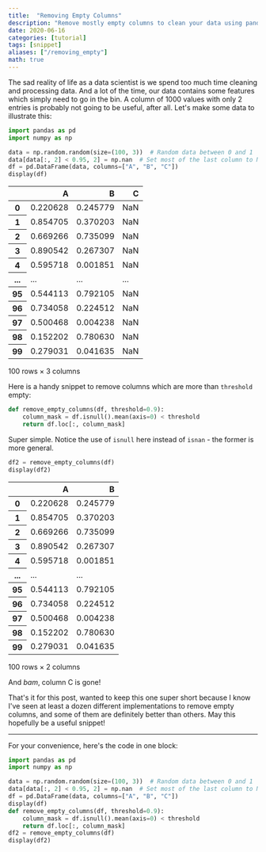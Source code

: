 ```yaml
---
title:  "Removing Empty Columns"
description: "Remove mostly empty columns to clean your data using pandas."
date: 2020-06-16
categories: [tutorial]
tags: [snippet]
aliases: ["/removing_empty"]
math: true
---
```


The sad reality of life as a data scientist is we spend too much time cleaning and processing data. And a lot of the time, our data contains some features which simply need to go in the bin. A column of 1000 values with only 2 entries is probably not going to be useful, after all. Let's make some data to illustrate this:



<div class=" width-73" markdown=1>

```python
import pandas as pd
import numpy as np

data = np.random.random(size=(100, 3))  # Random data between 0 and 1
data[data[:, 2] < 0.95, 2] = np.nan  # Set most of the last column to NaN
df = pd.DataFrame(data, columns=["A", "B", "C"])
display(df)
```

</div>



<div>

<table class="table-auto table dataframe">
  <thead>
    <tr style="text-align: right;">
      <th></th>
      <th>A</th>
      <th>B</th>
      <th>C</th>
    </tr>
  </thead>
  <tbody>
    <tr>
      <th>0</th>
      <td>0.220628</td>
      <td>0.245779</td>
      <td>NaN</td>
    </tr>
    <tr>
      <th>1</th>
      <td>0.854705</td>
      <td>0.370203</td>
      <td>NaN</td>
    </tr>
    <tr>
      <th>2</th>
      <td>0.669266</td>
      <td>0.735099</td>
      <td>NaN</td>
    </tr>
    <tr>
      <th>3</th>
      <td>0.890542</td>
      <td>0.267307</td>
      <td>NaN</td>
    </tr>
    <tr>
      <th>4</th>
      <td>0.595718</td>
      <td>0.001851</td>
      <td>NaN</td>
    </tr>
    <tr>
      <th>...</th>
      <td>...</td>
      <td>...</td>
      <td>...</td>
    </tr>
    <tr>
      <th>95</th>
      <td>0.544113</td>
      <td>0.792105</td>
      <td>NaN</td>
    </tr>
    <tr>
      <th>96</th>
      <td>0.734058</td>
      <td>0.224512</td>
      <td>NaN</td>
    </tr>
    <tr>
      <th>97</th>
      <td>0.500468</td>
      <td>0.004238</td>
      <td>NaN</td>
    </tr>
    <tr>
      <th>98</th>
      <td>0.152202</td>
      <td>0.780630</td>
      <td>NaN</td>
    </tr>
    <tr>
      <th>99</th>
      <td>0.279031</td>
      <td>0.041635</td>
      <td>NaN</td>
    </tr>
  </tbody>
</table>
<p>100 rows × 3 columns</p>
</div>


Here is a handy snippet to remove columns which are more than `threshold` empty:



<div class="reduced-code width-54" markdown=1>

```python
def remove_empty_columns(df, threshold=0.9):
    column_mask = df.isnull().mean(axis=0) < threshold
    return df.loc[:, column_mask]
```

</div>




Super simple. Notice the use of `isnull` here instead of `isnan` - the former is more general.



<div class="reduced-code width-30" markdown=1>

```python
df2 = remove_empty_columns(df)
display(df2)
```

</div>



<div>

<table class="table-auto table dataframe">
  <thead>
    <tr style="text-align: right;">
      <th></th>
      <th>A</th>
      <th>B</th>
    </tr>
  </thead>
  <tbody>
    <tr>
      <th>0</th>
      <td>0.220628</td>
      <td>0.245779</td>
    </tr>
    <tr>
      <th>1</th>
      <td>0.854705</td>
      <td>0.370203</td>
    </tr>
    <tr>
      <th>2</th>
      <td>0.669266</td>
      <td>0.735099</td>
    </tr>
    <tr>
      <th>3</th>
      <td>0.890542</td>
      <td>0.267307</td>
    </tr>
    <tr>
      <th>4</th>
      <td>0.595718</td>
      <td>0.001851</td>
    </tr>
    <tr>
      <th>...</th>
      <td>...</td>
      <td>...</td>
    </tr>
    <tr>
      <th>95</th>
      <td>0.544113</td>
      <td>0.792105</td>
    </tr>
    <tr>
      <th>96</th>
      <td>0.734058</td>
      <td>0.224512</td>
    </tr>
    <tr>
      <th>97</th>
      <td>0.500468</td>
      <td>0.004238</td>
    </tr>
    <tr>
      <th>98</th>
      <td>0.152202</td>
      <td>0.780630</td>
    </tr>
    <tr>
      <th>99</th>
      <td>0.279031</td>
      <td>0.041635</td>
    </tr>
  </tbody>
</table>
<p>100 rows × 2 columns</p>
</div>


And *bam*, column C is gone!

That's it for this post, wanted to keep this one super short because I know I've seen at least a dozen different implementations to remove empty columns, and some of them are definitely better than others. May this hopefully be a useful snippet!



******

For your convenience, here's the code in one block:

```python
import pandas as pd
import numpy as np

data = np.random.random(size=(100, 3))  # Random data between 0 and 1
data[data[:, 2] < 0.95, 2] = np.nan  # Set most of the last column to NaN
df = pd.DataFrame(data, columns=["A", "B", "C"])
display(df)
def remove_empty_columns(df, threshold=0.9):
    column_mask = df.isnull().mean(axis=0) < threshold
    return df.loc[:, column_mask]
df2 = remove_empty_columns(df)
display(df2)
```